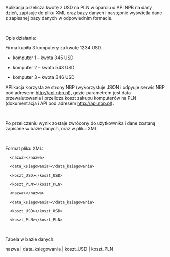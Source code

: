 Aplikacja przelicza kwotę z USD na PLN w oparciu o API NPB na dany dzień, zapisuje do pliku XML oraz bazy danych i następnie wyświetla dane z zapisanej bazy danych w odpowiednim formacie.

 

Opis działania:

Firma kupiła 3 komputery za kwotę 1234 USD.

- komputer 1 – kwota 345 USD

- komputer 2 – kwota 543 USD

- komputer 3 – kwota 346 USD

APlikacja korzysta ze strony NBP (wykorzystuje JSON i odpyuje serwis NBP pod adresem: http://api.nbp.pl), gdzie parametrem jest data przewalutowania i przelicza koszt zakupu komputerów na PLN (dokumentacja i API pod adresem http://api.nbp.pl).

 

Po przeliczeniu wynik zostaje zwrócony do użytkownika i dane zostaną zapisane w bazie danych, oraz w pliku XML

 

Format pliku XML:

<faktura>

  <komputer>

      <nazwa></nazwa>

      <data_ksiegowania></data_ksiegowania>

      <koszt_USD></koszt_USD>

      <koszt_PLN></koszt_PLN>

  </komputer>

  <komputer>

      <nazwa></nazwa>

      <data_ksiegowania></data_ksiegowania>

      <koszt_USD></koszt_USD>

      <koszt_PLN></koszt_PLN>

  </komputer>

</faktura>

 

Tabela w bazie danych:

nazwa | data_ksiegowania | koszt_USD | koszt_PLN